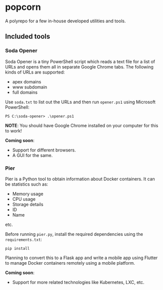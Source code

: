 # popcorn
A polyrepo for a few in-house developed utilities and tools.

## Included tools

### Soda Opener

Soda Opener is a tiny PowerShell script which reads a text file for a list of URLs and opens them all in separate Google Chrome tabs. The following kinds of URLs are supported:

- apex domains
- www subdomain
- full domains

Use `soda.txt` to list out the URLs and then run `opener.ps1` using Microsoft PowerShell:

```
PS C:\soda-opener> .\opener.ps1
```

**NOTE**: You should have Google Chrome installed on your computer for this to work!

**Coming soon**:

- Support for different browsers.
- A GUI for the same.

### Pier

Pier is a Python tool to obtain information about Docker containers. It can be statistics such as:

- Memory usage
- CPU usage
- Storage details
- ID
- Name

etc.

Before running `pier.py`, install the required dependencies using the `requirements.txt`:

```
pip install
```

Planning to convert this to a Flask app and write a mobile app using Flutter to manage Docker containers remotely using a mobile platform.

**Coming soon**:

- Support for more related technologies like Kubernetes, LXC, etc.
